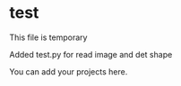 # test
This file is temporary

Added test.py for read image and det shape

You can add your projects here.
